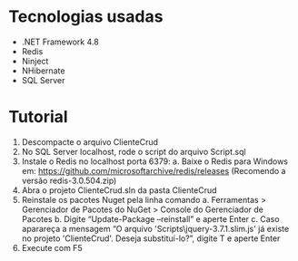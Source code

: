 # Tecnologias usadas
- .NET Framework 4.8
- Redis
- Ninject
- NHibernate
- SQL Server

# Tutorial
1.	Descompacte o arquivo ClienteCrud
2.	No SQL Server localhost, rode o script do arquivo Script.sql
3.	Instale o Redis no localhost porta 6379:
a.	Baixe o Redis para Windows em:
https://github.com/microsoftarchive/redis/releases
(Recomendo a versão redis-3.0.504.zip)
4.	Abra o projeto ClienteCrud.sln da pasta ClienteCrud
5.	Reinstale os pacotes Nuget pela linha comando
a.	Ferramentas > Gerenciador de Pacotes do NuGet > Console do Gerenciador de Pacotes
b.	Digite “Update-Package –reinstall” e aperte Enter
c.	Caso aparareça a mensagem “O arquivo 'Scripts\jquery-3.7.1.slim.js' já existe no projeto 'ClienteCrud'. Deseja substituí-lo?”, digite T e aperte Enter
6.	Execute com F5
